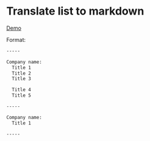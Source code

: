 # Translate list to markdown

[Demo](https://object417.github.io/translate-list-to-md/)

Format:

```txt
-----

Company name:
  Title 1
  Title 2
  Title 3

  Title 4
  Title 5

-----

Company name:
  Title 1

-----
```
